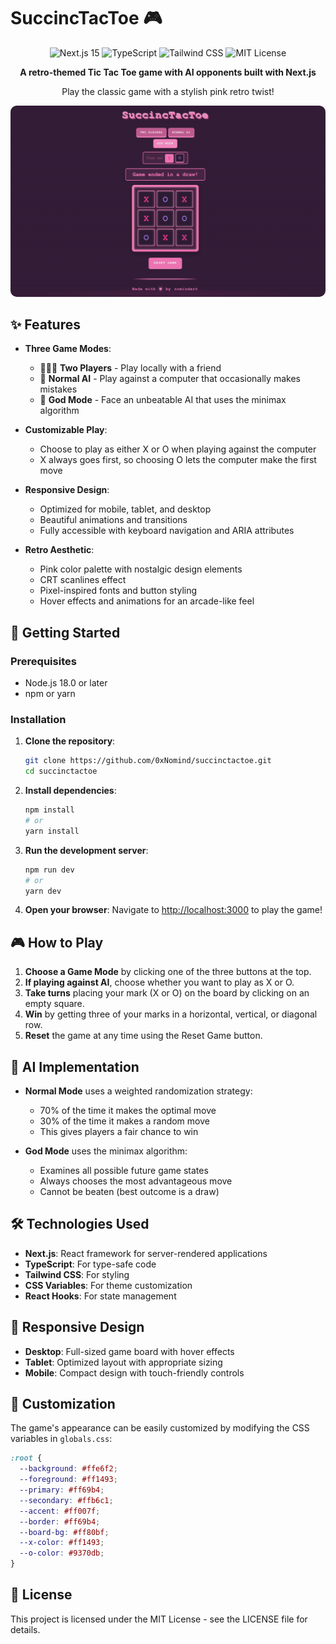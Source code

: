 # SuccincTacToe 🎮

<div align="center">
  <img src="https://img.shields.io/badge/Next.js-14-black?style=for-the-badge&logo=next.js" alt="Next.js 15" />
  <img src="https://img.shields.io/badge/TypeScript-blue?style=for-the-badge&logo=typescript" alt="TypeScript" />
  <img src="https://img.shields.io/badge/Tailwind_CSS-38B2AC?style=for-the-badge&logo=tailwind-css" alt="Tailwind CSS" />
  <img src="https://img.shields.io/badge/License-MIT-yellow?style=for-the-badge" alt="MIT License" />
</div>

<div align="center">
  <p><strong>A retro-themed Tic Tac Toe game with AI opponents built with Next.js</strong></p>
  <p>Play the classic game with a stylish pink retro twist!</p>
</div>

<p align="center">
  <img src="./public/images/game-screenshot.png" alt="SuccincTacToe Game Screenshot" style="border-radius: 10px; max-width: 100%;" />
</p>

## ✨ Features

- **Three Game Modes**:
  - 🧑‍🤝‍🧑 **Two Players** - Play locally with a friend
  - 🤖 **Normal AI** - Play against a computer that occasionally makes mistakes
  - 👾 **God Mode** - Face an unbeatable AI that uses the minimax algorithm

- **Customizable Play**:
  - Choose to play as either X or O when playing against the computer
  - X always goes first, so choosing O lets the computer make the first move

- **Responsive Design**:
  - Optimized for mobile, tablet, and desktop
  - Beautiful animations and transitions
  - Fully accessible with keyboard navigation and ARIA attributes

- **Retro Aesthetic**:
  - Pink color palette with nostalgic design elements
  - CRT scanlines effect
  - Pixel-inspired fonts and button styling
  - Hover effects and animations for an arcade-like feel

## 🚀 Getting Started

### Prerequisites

- Node.js 18.0 or later
- npm or yarn

### Installation

1. **Clone the repository**:
   ```bash
   git clone https://github.com/0xNomind/succinctactoe.git
   cd succinctactoe
   ```

2. **Install dependencies**:
   ```bash
   npm install
   # or
   yarn install
   ```

3. **Run the development server**:
   ```bash
   npm run dev
   # or
   yarn dev
   ```

4. **Open your browser**:
   Navigate to [http://localhost:3000](http://localhost:3000) to play the game!

## 🎮 How to Play

1. **Choose a Game Mode** by clicking one of the three buttons at the top.
2. **If playing against AI**, choose whether you want to play as X or O.
3. **Take turns** placing your mark (X or O) on the board by clicking on an empty square.
4. **Win** by getting three of your marks in a horizontal, vertical, or diagonal row.
5. **Reset** the game at any time using the Reset Game button.

## 🧠 AI Implementation

- **Normal Mode** uses a weighted randomization strategy:
  - 70% of the time it makes the optimal move
  - 30% of the time it makes a random move
  - This gives players a fair chance to win

- **God Mode** uses the minimax algorithm:
  - Examines all possible future game states
  - Always chooses the most advantageous move
  - Cannot be beaten (best outcome is a draw)

## 🛠️ Technologies Used

- **Next.js**: React framework for server-rendered applications
- **TypeScript**: For type-safe code
- **Tailwind CSS**: For styling
- **CSS Variables**: For theme customization
- **React Hooks**: For state management

## 📱 Responsive Design

- **Desktop**: Full-sized game board with hover effects
- **Tablet**: Optimized layout with appropriate sizing
- **Mobile**: Compact design with touch-friendly controls

## 🎨 Customization

The game's appearance can be easily customized by modifying the CSS variables in `globals.css`:

```css
:root {
  --background: #ffe6f2;
  --foreground: #ff1493;
  --primary: #ff69b4;
  --secondary: #ffb6c1;
  --accent: #ff007f;
  --border: #ff69b4;
  --board-bg: #ff80bf;
  --x-color: #ff1493;
  --o-color: #9370db;
}
```

## 📝 License

This project is licensed under the MIT License - see the LICENSE file for details.
